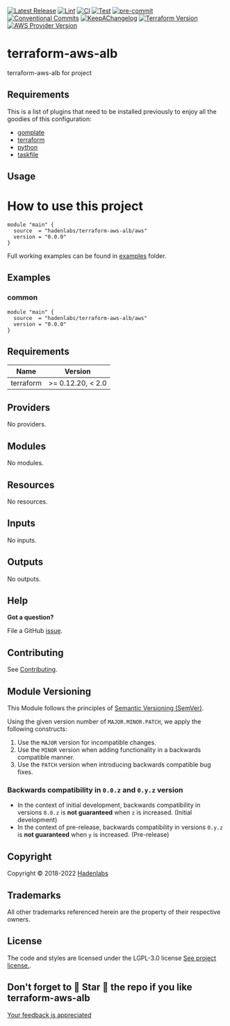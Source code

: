 <!--


  ** DO NOT EDIT THIS FILE
  **
  ** 1) Make all changes to `provision/generator/README.yaml`
  ** 2) Run`task readme` to rebuild this file.
  **
  ** (We maintain HUNDREDS of open source projects. This is how we maintain our sanity.)
  **


  -->

[![Latest Release](https://img.shields.io/github/release/hadenlabs/terraform-aws-alb)](https://github.com/hadenlabs/terraform-aws-alb/releases) [![Lint](https://img.shields.io/github/workflow/status/hadenlabs/terraform-aws-alb/lint-code)](https://github.com/hadenlabs/terraform-aws-alb/actions?workflow=lint-code) [![CI](https://img.shields.io/github/workflow/status/hadenlabs/terraform-aws-alb/ci)](https://github.com/hadenlabs/terraform-aws-alb/actions?workflow=ci) [![Test](https://img.shields.io/github/workflow/status/hadenlabs/terraform-aws-alb/test)](https://github.com/hadenlabs/terraform-aws-alb/actions?workflow=test) [![pre-commit](https://img.shields.io/badge/pre--commit-enabled-brightgreen?logo=pre-commit&logoColor=white)](https://github.com/pre-commit/pre-commit) [![Conventional Commits](https://img.shields.io/badge/Conventional%20Commits-1.0.0-yellow)](https://conventionalcommits.org) [![KeepAChangelog](https://img.shields.io/badge/changelog-Keep%20a%20Changelog%20v1.0.0-orange)](https://keepachangelog.com) [![Terraform Version](https://img.shields.io/badge/terraform-1.x%20|%200.15%20|%200.14%20|%200.13%20|%200.12.20+-623CE4.svg?logo=terraform)](https://github.com/hashicorp/terraform/releases) [![AWS Provider Version](https://img.shields.io/badge/AWS-3%20and%202.0+-F8991D.svg?logo=terraform)](https://github.com/terraform-providers/terraform-provider-aws/releases)

# terraform-aws-alb

terraform-aws-alb for project

## Requirements

This is a list of plugins that need to be installed previously to enjoy all the goodies of this configuration:

- [gomplate](https://github.com/hairyhenderson/gomplate)
- [terraform](https://github.com/hashicorp/terraform)
- [python](https://www.python.org)
- [taskfile](https://github.com/go-task/task)

## Usage

# How to use this project

```hcl
module "main" {
  source  = "hadenlabs/terraform-aws-alb/aws"
  version = "0.0.0"
}
```

Full working examples can be found in [examples](./examples) folder.

## Examples

<!-- Space: Projects -->
<!-- Parent: TerraformAwsAlb -->
<!-- Title: Examples TerraformAwsAlb -->
<!-- Label: Examples -->
<!-- Include: ./../disclaimer.md -->
<!-- Include: ac:toc -->

### common

```hcl
module "main" {
  source  = "hadenlabs/terraform-aws-alb/aws"
  version = "0.0.0"
}
```

 <!-- markdown-link-check-disable -->
<!-- BEGIN_TF_DOCS -->

## Requirements

| Name      | Version           |
| --------- | ----------------- |
| terraform | >= 0.12.20, < 2.0 |

## Providers

No providers.

## Modules

No modules.

## Resources

No resources.

## Inputs

No inputs.

## Outputs

No outputs.

<!-- END_TF_DOCS -->
<!-- markdown-link-check-enable -->

## Help

**Got a question?**

File a GitHub [issue](https://github.com/hadenlabs/terraform-aws-alb/issues).

## Contributing

See [Contributing](./docs/contributing.md).

## Module Versioning

This Module follows the principles of [Semantic Versioning (SemVer)](https://semver.org/).

Using the given version number of `MAJOR.MINOR.PATCH`, we apply the following constructs:

1. Use the `MAJOR` version for incompatible changes.
1. Use the `MINOR` version when adding functionality in a backwards compatible manner.
1. Use the `PATCH` version when introducing backwards compatible bug fixes.

### Backwards compatibility in `0.0.z` and `0.y.z` version

- In the context of initial development, backwards compatibility in versions `0.0.z` is **not guaranteed** when `z` is increased. (Initial development)
- In the context of pre-release, backwards compatibility in versions `0.y.z` is **not guaranteed** when `y` is increased. (Pre-release)

## Copyright

Copyright © 2018-2022 [Hadenlabs](https://hadenlabs.com)

## Trademarks

All other trademarks referenced herein are the property of their respective owners.

## License

The code and styles are licensed under the LGPL-3.0 license [See project license.](LICENSE).

## Don't forget to 🌟 Star 🌟 the repo if you like terraform-aws-alb

[Your feedback is appreciated](https://github.com/hadenlabs/terraform-aws-alb/issues)
